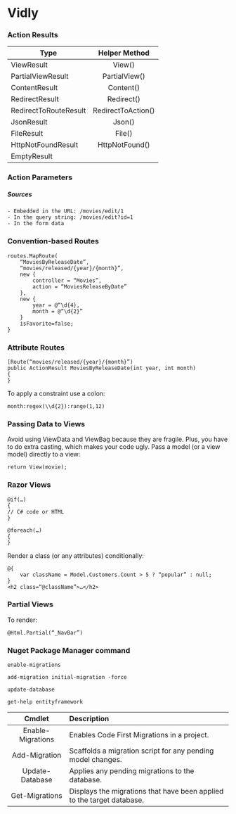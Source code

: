 # Vidly

### Action Results

| Type					| Helper Method 		|
|-----------------------|:---------------------:|
| ViewResult			| View()				| 
| PartialViewResult		| PartialView()			| 
| ContentResult			| Content()				| 
| RedirectResult		| Redirect()			| 
| RedirectToRouteResult	| RedirectToAction()	| 
| JsonResult			| Json()				| 
| FileResult			| File()				| 
| HttpNotFoundResult	| HttpNotFound()		| 
| EmptyResult			| 						|

### Action Parameters
##### Sources
	- Embedded in the URL: /movies/edit/1
	- In the query string: /movies/edit?id=1
	- In the form data 

### Convention-based Routes
```
routes.MapRoute(
	“MoviesByReleaseDate”,
	“movies/released/{year}/{month}”,
	new {
		controller = “Movies”,
		action = “MoviesReleaseByDate”
	},
	new {
		year = @“\d{4},
		month = @“\d{2}”
	}
	isFavorite=false;
}
```

### Attribute Routes
```
[Route(“movies/released/{year}/{month}”)
public ActionResult MoviesByReleaseDate(int year, int month)
{
}
```

To apply a constraint use a colon:
```
month:regex(\\d{2}):range(1,12)
```


### Passing Data to Views
Avoid using ViewData and ViewBag because they are fragile. Plus, you have to do extra
casting, which makes your code ugly. Pass a model (or a view model) directly to a view:
```
return View(movie);
```

### Razor Views

```
@if(…)
{
// C# code or HTML
}

@foreach(…)
{
}
```

Render a class (or any attributes) conditionally:
```
@{
	var className = Model.Customers.Count > 5 ? “popular” : null;
}
<h2 class=“@className”>…</h2>
```

### Partial Views
To render:
```
@Html.Partial(“_NavBar”)
```

### Nuget Package Manager command

```
enable-migrations

add-migration initial-migration -force

update-database

get-help entityframework
```

| Cmdlet				| Description															 |
|:---------------------:|:-----------------------------------------------------------------------|
| Enable-Migrations		| Enables Code First Migrations in a project.							 |
| Add-Migration			| Scaffolds a migration script for any pending model changes.			 |
| Update-Database		| Applies any pending migrations to the database.						 |
| Get-Migrations 		| Displays the migrations that have been applied to the target database. |
